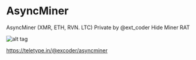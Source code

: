 # AsyncMiner
AsyncMiner (XMR, ETH, RVN. LTC) Private by @ext_coder
Hide Miner RAT

![alt tag](https://img4.teletype.in/files/f8/d0/f8d0330c-feb4-435f-855b-86358eaf8092.png)​

https://teletype.in/@excoder/asyncminer
